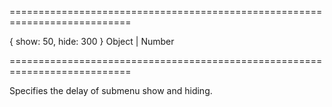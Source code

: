 <!--**
/*-------------------------------------------
    Auto-generated file. Do not modify.
-------------------------------------------

**-->
===========================================================================
<!--default-->{ show: 50, hide: 300 }<!--/default-->
<!--type-->Object | Number<!--/type-->
===========================================================================

<!--shortDescription-->
Specifies the delay of submenu show and hiding.
<!--/shortDescription-->

<!--fullDescription-->

<!--/fullDescription-->